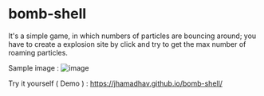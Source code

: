 # bomb-shell

It's a simple game, in which numbers of particles are bouncing around; you have to create a explosion site by click and try to get the max number of roaming particles.<br>

Sample image :
![image](https://dl.dropbox.com/s/ebwqzupi1mtcon0/bomb_shell_Screenshot.png?dl=0)<br>

Try it yourself ( Demo ) :
https://jhamadhav.github.io/bomb-shell/
